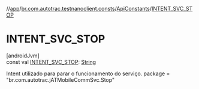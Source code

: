 //[app](../../../index.md)/[br.com.autotrac.testnanoclient.consts](../index.md)/[ApiConstants](index.md)/[INTENT_SVC_STOP](-i-n-t-e-n-t_-s-v-c_-s-t-o-p.md)

# INTENT_SVC_STOP

[androidJvm]\
const val [INTENT_SVC_STOP](-i-n-t-e-n-t_-s-v-c_-s-t-o-p.md): [String](https://kotlinlang.org/api/latest/jvm/stdlib/kotlin/-string/index.html)

Intent utilizado para parar o funcionamento do serviço. package = &quot;br.com.autotrac.jATMobileCommSvc.Stop&quot;
